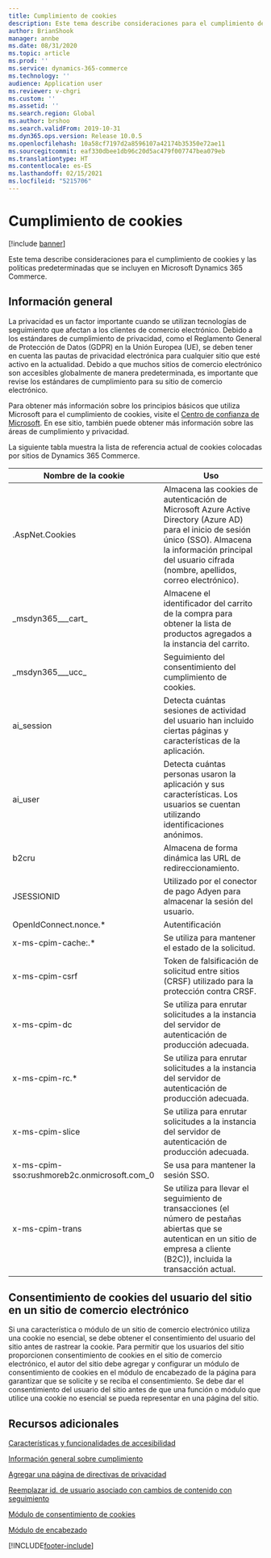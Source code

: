 ```yaml
---
title: Cumplimiento de cookies
description: Este tema describe consideraciones para el cumplimiento de cookies y las políticas predeterminadas que se incluyen en Microsoft Dynamics 365 Commerce.
author: BrianShook
manager: annbe
ms.date: 08/31/2020
ms.topic: article
ms.prod: ''
ms.service: dynamics-365-commerce
ms.technology: ''
audience: Application user
ms.reviewer: v-chgri
ms.custom: ''
ms.assetid: ''
ms.search.region: Global
ms.author: brshoo
ms.search.validFrom: 2019-10-31
ms.dyn365.ops.version: Release 10.0.5
ms.openlocfilehash: 10a58cf7197d2a8596107a42174b35350e72ae11
ms.sourcegitcommit: eaf330dbee1db96c20d5ac479f007747bea079eb
ms.translationtype: HT
ms.contentlocale: es-ES
ms.lasthandoff: 02/15/2021
ms.locfileid: "5215706"
---
```

# <a name="cookie-compliance"></a>Cumplimiento de cookies

[!include [banner](includes/banner.md)]

Este tema describe consideraciones para el cumplimiento de cookies y las políticas predeterminadas que se incluyen en Microsoft Dynamics 365 Commerce.

## <a name="overview"></a>Información general

La privacidad es un factor importante cuando se utilizan tecnologías de seguimiento que afectan a los clientes de comercio electrónico. Debido a los estándares de cumplimiento de privacidad, como el Reglamento General de Protección de Datos (GDPR) en la Unión Europea (UE), se deben tener en cuenta las pautas de privacidad electrónica para cualquier sitio que esté activo en la actualidad. Debido a que muchos sitios de comercio electrónico son accesibles globalmente de manera predeterminada, es importante que revise los estándares de cumplimiento para su sitio de comercio electrónico.

Para obtener más información sobre los principios básicos que utiliza Microsoft para el cumplimiento de cookies, visite el [Centro de confianza de Microsoft](https://www.microsoft.com/trust-center). En ese sitio, también puede obtener más información sobre las áreas de cumplimiento y privacidad.

La siguiente tabla muestra la lista de referencia actual de cookies colocadas por sitios de Dynamics 365 Commerce.

| Nombre de la cookie                               | Uso                                                        |
| ------------------------------------------- | ------------------------------------------------------------ |
| .AspNet.Cookies                             | Almacena las cookies de autenticación de Microsoft Azure Active Directory (Azure AD) para el inicio de sesión único (SSO). Almacena la información principal del usuario cifrada (nombre, apellidos, correo electrónico). |
| &#95;msdyn365___cart&#95;                           | Almacene el identificador del carrito de la compra para obtener la lista de productos agregados a la instancia del carrito. |
| &#95;msdyn365___ucc&#95;                            | Seguimiento del consentimiento del cumplimiento de cookies.                          |
| ai_session                                  | Detecta cuántas sesiones de actividad del usuario han incluido ciertas páginas y características de la aplicación. |
| ai_user                                     | Detecta cuántas personas usaron la aplicación y sus características. Los usuarios se cuentan utilizando identificaciones anónimos. |
| b2cru                                       | Almacena de forma dinámica las URL de redireccionamiento.                              |
| JSESSIONID                                  | Utilizado por el conector de pago Adyen para almacenar la sesión del usuario.       |
| OpenIdConnect.nonce.&#42;                       | Autentificación                                               |
| x-ms-cpim-cache:.&#42;                          | Se utiliza para mantener el estado de la solicitud.                      |
| x-ms-cpim-csrf                              | Token de falsificación de solicitud entre sitios (CRSF) utilizado para la protección contra CRSF.     |
| x-ms-cpim-dc                                | Se utiliza para enrutar solicitudes a la instancia del servidor de autenticación de producción adecuada. |
| x-ms-cpim-rc.&#42;                              | Se utiliza para enrutar solicitudes a la instancia del servidor de autenticación de producción adecuada. |
| x-ms-cpim-slice                             | Se utiliza para enrutar solicitudes a la instancia del servidor de autenticación de producción adecuada. |
| x-ms-cpim-sso:rushmoreb2c.onmicrosoft.com_0 | Se usa para mantener la sesión SSO.                        |
| x-ms-cpim-trans                             | Se utiliza para llevar el seguimiento de transacciones (el número de pestañas abiertas que se autentican en un sitio de empresa a cliente (B2C)), incluida la transacción actual. |

## <a name="site-user-cookie-consent-on-an-e-commerce-site"></a>Consentimiento de cookies del usuario del sitio en un sitio de comercio electrónico 

Si una característica o módulo de un sitio de comercio electrónico utiliza una cookie no esencial, se debe obtener el consentimiento del usuario del sitio antes de rastrear la cookie. Para permitir que los usuarios del sitio proporcionen consentimiento de cookies en el sitio de comercio electrónico, el autor del sitio debe agregar y configurar un módulo de consentimiento de cookies en el módulo de encabezado de la página para garantizar que se solicite y se reciba el consentimiento. Se debe dar el consentimiento del usuario del sitio antes de que una función o módulo que utilice una cookie no esencial se pueda representar en una página del sitio.

## <a name="additional-resources"></a>Recursos adicionales

[Características y funcionalidades de accesibilidad](accessibility.md)

[Información general sobre cumplimiento](compliance-overview.md)

[Agregar una página de directivas de privacidad](add-privacy-page.md)

[Reemplazar id. de usuario asociado con cambios de contenido con seguimiento](replace-IDs-tracked-changes.md)

[Módulo de consentimiento de cookies](cookie-consent-module.md) 
 
[Módulo de encabezado](author-header-module.md)


[!INCLUDE[footer-include](../includes/footer-banner.md)]